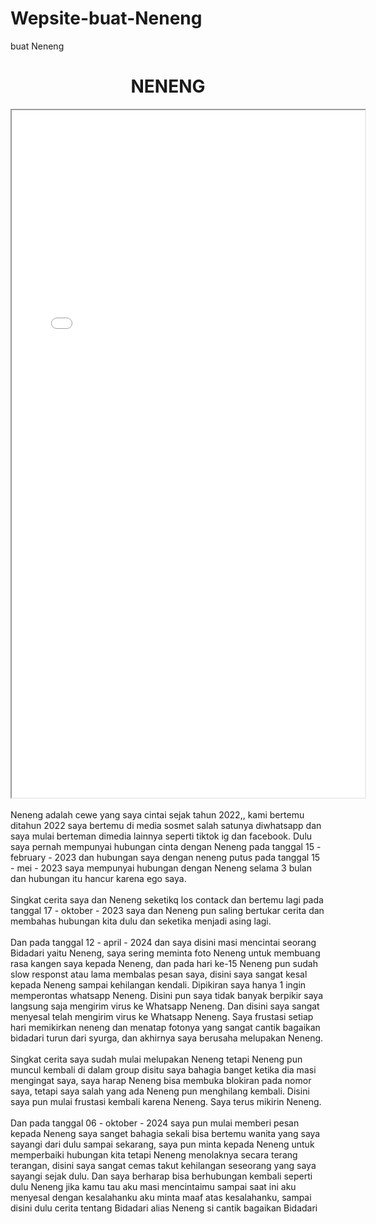 # Wepsite-buat-Neneng
buat Neneng 
<html lang="en">
<head>
  <meta charset="UTF-8">
  <meta name="viewport" content="width=device-width, initial-scale=1.0">
  <meta http-equiv="X-UA-Compatible" content="ie=edge">
<title>Buat Neneng</title>
</head>
<body>
     <center><h1><b>NENENG</b></h1></center>
    <iframe width="565" height="1100" src="neneng.jpg" frameborder="2" ></iframe>
    <br>
  <br>
     <a>Neneng adalah cewe yang saya cintai sejak tahun 2022,, kami bertemu ditahun 2022 saya bertemu di media sosmet salah satunya diwhatsapp dan saya mulai berteman dimedia lainnya seperti tiktok ig dan facebook. Dulu saya pernah mempunyai hubungan cinta dengan Neneng pada tanggal 15 - february - 2023 dan hubungan saya dengan neneng putus pada tanggal 15 - mei - 2023 saya mempunyai hubungan dengan Neneng selama 3 bulan dan hubungan itu hancur karena ego saya.
     <br>
     <br>
        Singkat cerita saya dan Neneng seketikq los contack dan bertemu lagi pada tanggal 17 - oktober - 2023 saya dan Neneng pun saling bertukar cerita dan membahas hubungan kita dulu dan seketika menjadi asing lagi.
        <br>
        <br>
        Dan pada tanggal 12 - april - 2024 dan saya disini masi mencintai seorang Bidadari yaitu Neneng, saya sering meminta foto Neneng untuk membuang rasa kangen saya kepada Neneng, dan pada hari ke-15 Neneng pun sudah slow responst atau lama membalas pesan saya, disini saya sangat kesal kepada Neneng sampai kehilangan kendali. Dipikiran saya hanya 1 ingin memperontas whatsapp Neneng. Disini pun saya tidak banyak berpikir saya langsung saja mengirim virus ke Whatsapp Neneng. Dan disini saya sangat menyesal telah mengirim virus ke Whatsapp Neneng. Saya frustasi setiap hari memikirkan neneng dan menatap fotonya yang sangat cantik bagaikan bidadari turun dari syurga, dan akhirnya saya berusaha melupakan Neneng.
        <br>
        <br>
        Singkat cerita saya sudah mulai melupakan Neneng tetapi Neneng pun muncul kembali di dalam group disitu saya bahagia banget ketika dia masi mengingat saya, saya harap Neneng bisa membuka blokiran pada nomor saya, tetapi saya salah yang ada Neneng pun menghilang kembali. Disini saya pun mulai frustasi kembali karena Neneng. Saya terus mikirin Neneng.
        <br> 
        <br>
        Dan pada tanggal 06 - oktober - 2024 saya pun mulai memberi pesan kepada Neneng saya sanget bahagia sekali bisa bertemu wanita yang saya sayangi dari dulu sampai sekarang, saya pun minta kepada Neneng untuk memperbaiki hubungan kita tetapi Neneng menolaknya secara terang terangan, disini saya sangat cemas takut kehilangan seseorang yang saya sayangi sejak dulu. Dan saya berharap bisa berhubungan kembali seperti dulu Neneng jika kamu tau aku masi mencintaimu sampai saat ini aku menyesal dengan kesalahanku aku minta maaf atas kesalahanku, sampai disini dulu cerita tentang Bidadari alias Neneng si cantik bagaikan Bidadari</a>
  
</body>
</html>
